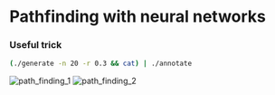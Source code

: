 Pathfinding with neural networks
================================


### Useful trick

```bash
(./generate -n 20 -r 0.3 && cat) | ./annotate
```

![path_finding_1](path_finding_1.jpg)
![path_finding_2](path_finding_2.jpg)
